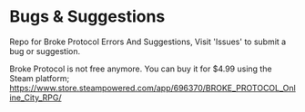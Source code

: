 # Bugs & Suggestions
Repo for Broke Protocol Errors And Suggestions, Visit 'Issues' to submit a bug or suggestion.

Broke Protocol is not free anymore. You can buy it for $4.99 using the Steam platform; https://www.store.steampowered.com/app/696370/BROKE_PROTOCOL_Online_City_RPG/
